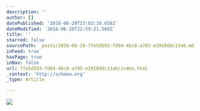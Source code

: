 ```yaml
---
description: ''
author: []
datePublished: '2016-06-20T23:03:10.658Z'
dateModified: '2016-06-20T22:59:21.560Z'
title: ''
starred: false
sourcePath: _posts/2016-06-20-7fe5d593-fd94-4bc8-a785-e3910ddc13a6.md
inFeed: true
hasPage: true
inNav: false
url: 7fe5d593-fd94-4bc8-a785-e3910ddc13a6/index.html
_context: 'http://schema.org'
_type: Article

---
```

![](https://the-grid-user-content.s3-us-west-2.amazonaws.com/6b81c58b-0e80-417c-9f1c-5fcfbb206431.jpg)